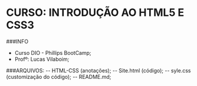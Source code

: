 # CURSO: INTRODUÇÃO AO HTML5 E CSS3

###INFO
- Curso DIO - Phillips BootCamp;
- Profº: Lucas Vilaboim;


###ARQUIVOS:
 -- HTML-CSS (anotações);
 -- Site.html (código);
 -- syle.css (customização do código);
 -- README.md;
 





    			
    	
    		     	
     